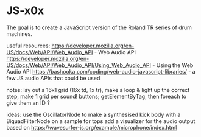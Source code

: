 # JS-x0x

The goal is to create a JavaScript version of the Roland TR series of drum machines.

useful resources:
https://developer.mozilla.org/en-US/docs/Web/API/Web_Audio_API - Web Audio API
https://developer.mozilla.org/en-US/docs/Web/API/Web_Audio_API/Using_Web_Audio_API - Using the Web Audio API
https://bashooka.com/coding/web-audio-javascript-libraries/ - a few JS audio APIs that could be used


notes:
lay out a 16x1 grid (16x td, 1x tr), make a loop & light up the correct step, make 1 grid per sound!
buttons; getElementByTag, then foreach to give them an ID ?


ideas:
use the OscillatorNode to make a synthesised kick body with a BiquadFilterNode on a sample for tops
add a visualizer for the audio output based on https://wavesurfer-js.org/example/microphone/index.html
